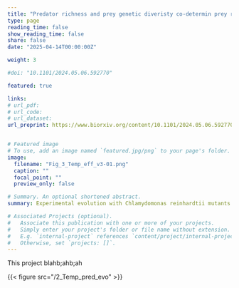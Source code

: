 ```yaml
---
title: "Predator richness and prey genetic diveristy co-determin prey rapid evolution"
type: page
reading_time: false 
show_reading_time: false 
share: false
date: "2025-04-14T00:00:00Z"

weight: 3

#doi: "10.1101/2024.05.06.592770"

featured: true

links:
# url_pdf: 
# url_code: 
# url_dataset: 
url_preprint: https://www.biorxiv.org/content/10.1101/2024.05.06.592770v1


# Featured image
# To use, add an image named `featured.jpg/png` to your page's folder. 
image:
  filename: "Fig_3_Temp_eff_v3-01.png" 
  caption: ""
  focal_point: ""
  preview_only: false

# Summary. An optional shortened abstract.
summary: Experimental evolution with Chlamydomonas reinhardtii mutants to show inter- and intra- specific variations across trophic levels drive prey rapid evolution. 

# Associated Projects (optional).
#   Associate this publication with one or more of your projects.
#   Simply enter your project's folder or file name without extension.
#   E.g. `internal-project` references `content/project/internal-project/index.md`.
#   Otherwise, set `projects: []`.
---
```


This project blahb;ahb;ah

{{< figure src="/2_Temp_pred_evo" >}}